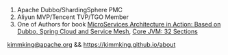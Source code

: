 1. Apache Dubbo/ShardingSphere PMC
2. Aliyun MVP/Tencent TVP/TGO Member
3. One of Authors for book [MicroServices Architecture in Action: Based on Dubbo, Spring Cloud and Service Mesh](https://item.jd.com/12585284.html), [Core JVM: 32 Sections](https://gitbook.cn/gitchat/column/5de76cc38d374b7721a15cec) 

kimmking@apache.org && https://kimmking.github.io/about

<!--

Hi there 👋

**kimmking/kimmking** is a ✨ _special_ ✨ repository because its `README.md` (this file) appears on your GitHub profile.

Here are some ideas to get you started:

- 🔭 I’m currently working on ...
- 🌱 I’m currently learning ...
- 👯 I’m looking to collaborate on ...
- 🤔 I’m looking for help with ...
- 💬 Ask me about ...
- 📫 How to reach me: ...
- 😄 Pronouns: ...
- ⚡ Fun fact: ...

-->
